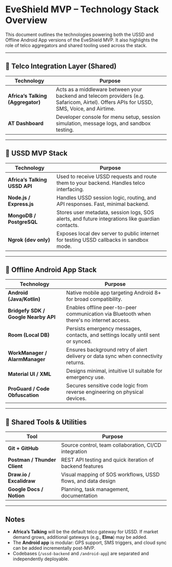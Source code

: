 # EveShield MVP – Technology Stack Overview

This document outlines the technologies powering both the USSD and Offline Android App versions of the EveShield MVP. It also highlights the role of telco aggregators and shared tooling used across the stack.

---

## 🔷 Telco Integration Layer (Shared)

| Technology                        | Purpose                                                                                                                                  |
| --------------------------------- | ---------------------------------------------------------------------------------------------------------------------------------------- |
| **Africa’s Talking (Aggregator)** | Acts as a middleware between your backend and telecom providers (e.g. Safaricom, Airtel). Offers APIs for USSD, SMS, Voice, and Airtime. |
| **AT Dashboard**                  | Developer console for menu setup, session simulation, message logs, and sandbox testing.                                                 |

---

## 🔷 USSD MVP Stack

| Technology                    | Purpose                                                                                         |
| ----------------------------- | ----------------------------------------------------------------------------------------------- |
| **Africa’s Talking USSD API** | Used to receive USSD requests and route them to your backend. Handles telco interfacing.        |
| **Node.js / Express.js**      | Handles USSD session logic, routing, and API responses. Fast, minimal backend.                  |
| **MongoDB / PostgreSQL**      | Stores user metadata, session logs, SOS alerts, and future integrations like guardian contacts. |
| **Ngrok (dev only)**          | Exposes local dev server to public internet for testing USSD callbacks in sandbox mode.         |

---

## 🔷 Offline Android App Stack

| Technology                           | Purpose                                                                                   |
| ------------------------------------ | ----------------------------------------------------------------------------------------- |
| **Android (Java/Kotlin)**            | Native mobile app targeting Android 8+ for broad compatibility.                           |
| **Bridgefy SDK / Google Nearby API** | Enables offline peer-to-peer communication via Bluetooth when there's no internet access. |
| **Room (Local DB)**                  | Persists emergency messages, contacts, and settings locally until sent or synced.         |
| **WorkManager / AlarmManager**       | Ensures background retry of alert delivery or data sync when connectivity returns.        |
| **Material UI / XML**                | Designs minimal, intuitive UI suitable for emergency use.                                 |
| **ProGuard / Code Obfuscation**      | Secures sensitive code logic from reverse engineering on physical devices.                |

---

## 🔷 Shared Tools & Utilities

| Tool                         | Purpose                                                      |
| ---------------------------- | ------------------------------------------------------------ |
| **Git + GitHub**             | Source control, team collaboration, CI/CD integration        |
| **Postman / Thunder Client** | REST API testing and quick iteration of backend features     |
| **Draw.io / Excalidraw**     | Visual mapping of SOS workflows, USSD flows, and data design |
| **Google Docs / Notion**     | Planning, task management, documentation                     |

---

## Notes

- **Africa’s Talking** will be the default telco gateway for USSD. If market demand grows, additional gateways (e.g., **Elma**) may be added.
- The **Android app** is modular: GPS support, SMS triggers, and cloud sync can be added incrementally post-MVP.
- Codebases (`/ussd-backend` and `/android-app`) are separated and independently deployable.
